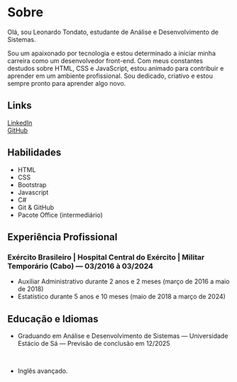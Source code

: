 # Sobre
Olá, sou Leonardo Tondato, estudante de Análise e Desenvolvimento de Sistemas.

Sou um apaixonado por tecnologia e estou determinado a iniciar minha carreira como um desenvolvedor front-end. Com meus constantes destudos sobre HTML, CSS e JavaScript, estou animado para contribuir e aprender em um ambiente profissional. Sou dedicado, criativo e estou sempre pronto para aprender algo novo.

## Links
[LinkedIn](https://linkedin.com/in/leonardotondato) <br>
[GitHub](https://github.com/leonardotondato)

## Habilidades
- HTML
- CSS
- Bootstrap
- Javascript
- C#
- Git & GitHub
- Pacote Office (intermediário)

## Experiência Profissional
### Exército Brasileiro | Hospital Central do Exército | Militar Temporário (Cabo) — 03/2016 à 03/2024
- Auxiliar Administrativo durante 2 anos e 2 meses (março de 2016 a maio de 2018)
- Estatístico durante 5 anos e 10 meses (maio de 2018 a março de 2024)

## Educação e Idiomas
- Graduando em Análise e Desenvolvimento de Sistemas — Universidade Estácio de Sá — Previsão de conclusão em 12/2025
<br>

- Inglês avançado.